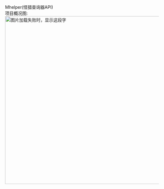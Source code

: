 Mhelper(怪猎查询器API)
<br/>
项目概况图:
<br/>
<img src="https://github.com/Guasd/Monster/blob/master/WebSite/WebSite/Mhelper.png" width="1000" height="550" alt="图片加载失败时，显示这段字"/>

